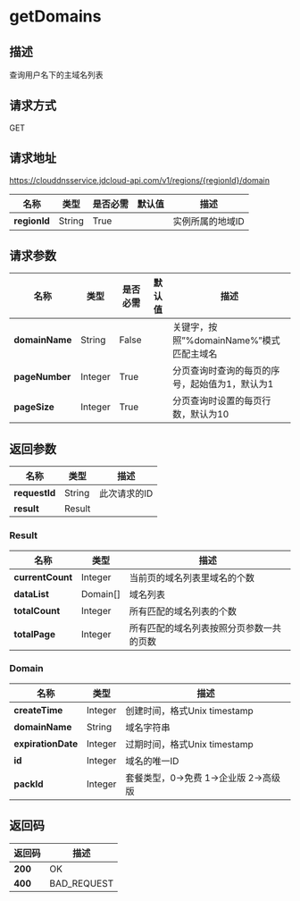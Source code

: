 # getDomains


## 描述
查询用户名下的主域名列表

## 请求方式
GET

## 请求地址
https://clouddnsservice.jdcloud-api.com/v1/regions/{regionId}/domain

|名称|类型|是否必需|默认值|描述|
|---|---|---|---|---|
|**regionId**|String|True| |实例所属的地域ID|

## 请求参数
|名称|类型|是否必需|默认值|描述|
|---|---|---|---|---|
|**domainName**|String|False| |关键字，按照”%domainName%”模式匹配主域名|
|**pageNumber**|Integer|True| |分页查询时查询的每页的序号，起始值为1，默认为1|
|**pageSize**|Integer|True| |分页查询时设置的每页行数，默认为10|


## 返回参数
|名称|类型|描述|
|---|---|---|
|**requestId**|String|此次请求的ID|
|**result**|Result| |

### Result
|名称|类型|描述|
|---|---|---|
|**currentCount**|Integer|当前页的域名列表里域名的个数|
|**dataList**|Domain[]|域名列表|
|**totalCount**|Integer|所有匹配的域名列表的个数|
|**totalPage**|Integer|所有匹配的域名列表按照分页参数一共的页数|
### Domain
|名称|类型|描述|
|---|---|---|
|**createTime**|Integer|创建时间，格式Unix timestamp|
|**domainName**|String|域名字符串|
|**expirationDate**|Integer|过期时间，格式Unix timestamp|
|**id**|Integer|域名的唯一ID|
|**packId**|Integer|套餐类型，0->免费 1->企业版 2->高级版|

## 返回码
|返回码|描述|
|---|---|
|**200**|OK|
|**400**|BAD_REQUEST|
